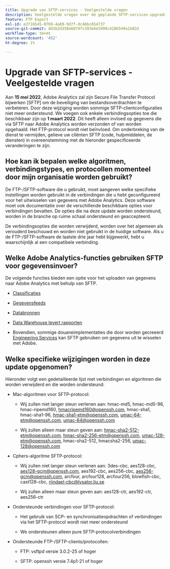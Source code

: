```yaml
---
title: Upgrade van SFTP-services - Veelgestelde vragen
description: Veelgestelde vragen over de geplande SFTP-services-upgrade in mei 2022.
feature: FTP Export
exl-id: e271b545-0769-4a69-9d7f-dc46bc654737
source-git-commit: dd1b2d358e6074fc393e6e5999c4286549a1b82d
workflow-type: tm+mt
source-wordcount: '452'
ht-degree: 1%

---
```


# Upgrade van SFTP-services - Veelgestelde vragen

Aan **15 mei 2022**, Adobe Analytics zal zijn Secure File Transfer Protocol bijwerken [SFTP] om de beveiliging van bestandsoverdrachten te verbeteren. Door deze wijziging worden sommige SFTP-clientconfiguraties niet meer ondersteund. We voegen ook enkele verbindingsopties toe die beschikbaar zijn op **1 maart 2022**. Dit heeft alleen invloed op gegevens die via SFTP naar Adobe Analytics worden verzonden of van worden opgehaald. Het FTP-protocol wordt niet beïnvloed. Om onderbreking van de dienst te vermijden, gelieve uw cliënten SFTP (code, hulpmiddelen, de diensten) in overeenstemming met de hieronder gespecificeerde veranderingen te zijn.

## Hoe kan ik bepalen welke algoritmen, verbindingstypes, en protocollen momenteel door mijn organisatie worden gebruikt?

De FTP-/SFTP-software die u gebruikt, moet aangeven welke specifieke instellingen worden gebruikt in de verbindingen die u hebt geconfigureerd voor het uitwisselen van gegevens met Adobe Analytics. Deze software moet ook documentatie over de verschillende beschikbare opties voor verbindingen bevatten. De opties die na deze update worden ondersteund, worden in de branche op ruime schaal ondersteund en geaccepteerd.

De verbindingsopties die worden verwijderd, worden over het algemeen als verouderd beschouwd en worden niet gebruikt in de huidige software. Als u de FTP-/SFTP-software de laatste drie jaar hebt bijgewerkt, hebt u waarschijnlijk al een compatibele verbinding.

## Welke Adobe Analytics-functies gebruiken SFTP voor gegevensinvoer?

De volgende functies bieden een optie voor het uploaden van gegevens naar Adobe Analytics met behulp van SFTP.

* [Classificaties](https://experienceleague.adobe.com/docs/analytics/export/ftp-and-sftp/set-up-ftp-accounts/ftp-saint.html)

* [Gegevensfeeds](https://experienceleague.adobe.com/docs/analytics/export/ftp-and-sftp/set-up-ftp-accounts/ftp-datafeeds.html)

* [Databronnen](https://experienceleague.adobe.com/docs/analytics/export/ftp-and-sftp/set-up-ftp-accounts/ftp-datasources.html)

* [Data Warehouse levert rapporten](https://experienceleague.adobe.com/docs/analytics/export/ftp-and-sftp/set-up-ftp-accounts/ftp-dw-reports.html)

* Bovendien, sommige douaneimplementaties die door worden gecreeerd [Engineering Services](https://experienceleague.adobe.com/docs/analytics/export/ftp-and-sftp/set-up-ftp-accounts/ftp-eng-services.html) kan SFTP gebruiken om gegevens uit te wisselen met Adobe.

## Welke specifieke wijzigingen worden in deze update opgenomen?

Hieronder volgt een gedetailleerde lijst met verbindingen en algoritmen die worden verwijderd en die worden ondersteund:

* Mac-algoritmen voor SFTP-protocol:

   * Wij zullen niet langer steun verlenen aan: hmac-md5, hmac-md5-96, hmac-ripemd160, hmacripemd160@openssh.com, hmac-sha1, hmac-sha1-96, hmac-sha1-etm@openssh.com, umac-64-etm@openssh.com, umac-64@openssh.com

   * Wij zullen alleen maar steun geven aan: hmac-sha2-512-etm@openssh.com, hmac-sha2-256-etm@openssh.com, umac-128-etm@openssh.com, hmac-sha2-512, hmacsha2-256, umac-128@openssh.com

* Cphers-algoritme SFTP-protocol:

   * Wij zullen niet langer steun verlenen aan: 3des-cbc, aes128-cbc, aes128-gcm@openssh.com, aes192-cbc, aes256-cbc, aes256-gcm@openssh.com, arcfour, arcfour128, arcfour256, blowfish-cbc, cast128-cbc, rijndael-cbc@lysator.liu.se

   * Wij zullen alleen maar steun geven aan: aes128-ctr, aes192-ctr, aes256-ctr

* Ondersteunde verbindingen voor SFTP-protocol:

   * Het gebruik van SCP- en synchronisatieopdrachten of verbindingen via het SFTP-protocol wordt niet meer ondersteund

   * We ondersteunen alleen pure SFTP-protocolverbindingen

* Ondersteunde FTP-/SFTP-clients/protocollen:

   * FTP: vsftpd versie 3.0.2-25 of hoger

   * SFTP: openssh versie 7.4p1-21 of hoger
